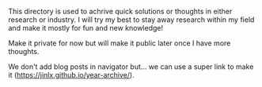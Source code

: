 This directory is used to achrive quick solutions or thoughts in either research or industry. I will try my best to stay away research within my field and make it mostly for fun and new knowledge! 

Make it private for now but will make it public later once I have more thoughts.

We don't add blog posts in navigator but... we can use a super link to make it (https://jinlx.github.io/year-archive/).
